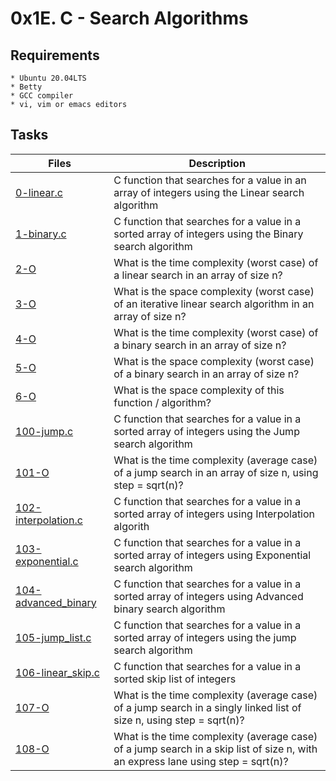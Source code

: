 # 0x1E. C - Search Algorithms

## Requirements
	* Ubuntu 20.04LTS
	* Betty
	* GCC compiler
	* vi, vim or emacs editors

## Tasks
   | Files | Description |
   | ----- | ----------- |
   | [0-linear.c](./0-linear.c) | C function that searches for a value in an array of integers using the Linear search algorithm |
   | [1-binary.c](./1-binary.c) | C function that searches for a value in a sorted array of integers using the Binary search algorithm |
   | [2-O](./2-O) | What is the time complexity (worst case) of a linear search in an array of size n? |
   | [3-O](./3-O) | What is the space complexity (worst case) of an iterative linear search algorithm in an array of size n? |
   | [4-O](./4-O) | What is the time complexity (worst case) of a binary search in an array of size n? |
   | [5-O](./5-O) | What is the space complexity (worst case) of a binary search in an array of size n? |
   | [6-O](./6-O) | What is the space complexity of this function / algorithm? |
   | [100-jump.c](./100-jump.c) | C function that searches for a value in a sorted array of integers using the Jump search algorithm |
   | [101-O](./101-O) | What is the time complexity (average case) of a jump search in an array of size n, using step = sqrt(n)? |
   | [102-interpolation.c](./102-interpolation.c) | C function that searches for a value in a sorted array of integers using  Interpolation algorith |
   | [103-exponential.c](./103-exponential.c) | C function that searches for a value in a sorted array of integers using Exponential search algorithm |
   | [104-advanced_binary](./104-advanced_binary) | C function that searches for a value in a sorted array of integers using Advanced binary search algorithm |
   | [105-jump_list.c](./105-jump_list.c) | C function that searches for a value in a sorted array of integers using the jump search algorithm |
   | [106-linear_skip.c](./106-linear_skip.c) | C function that searches for a value in a sorted skip list of integers |
   | [107-O](./107-O) | What is the time complexity (average case) of a jump search in a singly linked list of size n, using step = sqrt(n)? |
   | [108-O](./108-O) | What is the time complexity (average case) of a jump search in a skip list of size n, with an express lane using step = sqrt(n)? |
